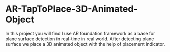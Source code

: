 # AR-TapToPlace-3D-Animated-Object
In this project you will find I use AR foundation framework as a base for plane surface detection in real-time in real world. After detecting plane surface we place a 3D animated object with the help of placement indicator.
